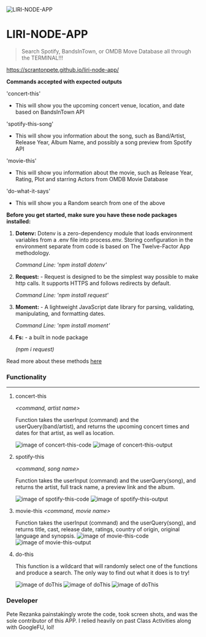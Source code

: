 <img src="assets\movie-music.jpg" title="LIRI-NODE-APP" alt="LIRI-NODE-APP"></a>

# LIRI-NODE-APP

> Search Spotify, BandsInTown, or OMDB Move Database all through the TERMINAL!!!

https://scrantonpete.github.io/liri-node-app/

**Commands accepted with expected outputs**

'concert-this'

- This will show you the upcoming concert venue, location, and date based on BandsInTown API

'spotify-this-song'

- This will show you information about the song, such as Band/Artist, Release Year, Album Name, and possibly a song preview from Spotify API

'movie-this'

- This will show you information about the movie, such as Release Year, Rating, Plot and starring Actors from OMDB Movie Database

'do-what-it-says'

- This will show you a Random search from one of the above

**Before you get started, make sure you have these node packages installed:**

1. **Dotenv:** Dotenv is a zero-dependency module that loads environment variables from a .env file into process.env. Storing configuration in the environment separate from code is based on The Twelve-Factor App methodology.

   _Command Line: 'npm install dotenv'_

2) **Request:** - Request is designed to be the simplest way possible to make http calls. It supports HTTPS and follows redirects by default.

   _Command Line: 'npm install request'_

3) **Moment:** - A lightweight JavaScript date library for parsing, validating, manipulating, and formatting dates.

   _Command Line: 'npm install moment'_

4) **Fs:** - a built in node package

   _(npm i request)_

Read more about these methods [here](https://www.npmjs.com/)

### Functionality

---

1. concert-this

   _<command, artist name>_

   Function takes the userInput (command) and the userQuery(band/artist), and returns the upcoming concert times and dates for that artist, as well as location.

   ![image of concert-this-code](/assets/concert-this-code.png)
   ![image of concert-this-output](/assets/concert-this-output.png)

2. spotify-this

   _<command, song name>_

   Function takes the userInput (command) and the userQuery(song), and returns the artist, full track name, a preview link and the album.

   ![image of spotify-this-code](/assets/spotify-this-song-code.png)
   ![image of spotify-this-output](/assets/spotify-this-song-output.png)

3) movie-this
   _<command, movie name>_

   Function takes the userInput (command) and the userQuery(song), and returns title, cast, release date, ratings, country of origin, original language and synopsis.
   ![image of movie-this-code](/assets/movie-this-code.png)
   ![image of movie-this-output](/assets/movie-this-output.png)

4. do-this

   _<command>_

   This function is a wildcard that will randomly select one of the functions and produce a search. The only way to find out what it does is to try!


    ![image of doThis](/assets/do-what-it-says-code.png)
    ![image of doThis](/assets/do-what-it-says-output.png)
    ![image of doThis](/assets/do-what-it-says-input.png)

### Developer

Pete Rezanka painstakingly wrote the code, took screen shots, and was the sole contributor of this APP. I relied heavily on past Class Activities along with GoogleFU, lol!
